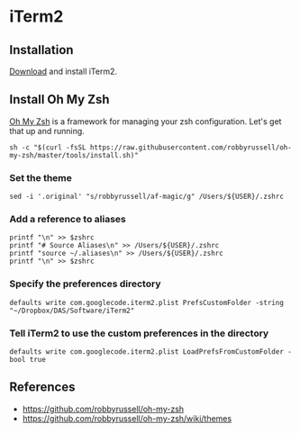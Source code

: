 # iTerm2

## Installation
[Download](https://www.iterm2.com/downloads.html) and install iTerm2.

## Install Oh My Zsh
[Oh My Zsh](https://github.com/robbyrussell/oh-my-zsh) is a framework for managing your zsh configuration. Let's get that up and running.

```
sh -c "$(curl -fsSL https://raw.githubusercontent.com/robbyrussell/oh-my-zsh/master/tools/install.sh)"
```

### Set the theme
```
sed -i '.original' "s/robbyrussell/af-magic/g" /Users/${USER}/.zshrc
```

### Add a reference to aliases
```
printf "\n" >> $zshrc
printf "# Source Aliases\n" >> /Users/${USER}/.zshrc
printf "source ~/.aliases\n" >> /Users/${USER}/.zshrc
printf "\n" >> $zshrc
```

### Specify the preferences directory
```
defaults write com.googlecode.iterm2.plist PrefsCustomFolder -string "~/Dropbox/DAS/Software/iTerm2"
```

### Tell iTerm2 to use the custom preferences in the directory
```
defaults write com.googlecode.iterm2.plist LoadPrefsFromCustomFolder -bool true
```

## References
* https://github.com/robbyrussell/oh-my-zsh
* https://github.com/robbyrussell/oh-my-zsh/wiki/themes

